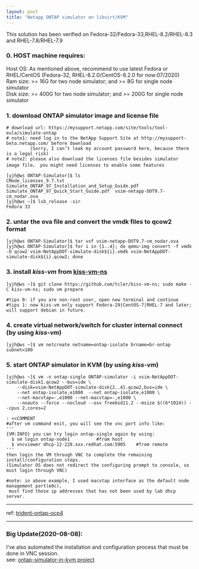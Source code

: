 ```yaml
---
layout: post
title: "Netapp ONTAP simulator on libvirt/KVM"
---
```


This solution has been verified on Fedora-32/Fedora-33,RHEL-8.2/RHEL-8.3 and RHEL-7.8/RHEL-7.9

### 0. HOST machine requires:
Host OS: As mentioned above, recommend to use latest Fedora or RHEL/CentOS (Fedora-32, RHEL-8.2.0/CentOS-8.2.0 for now:07/2020)  
Ram size: >= 16G for two node simulator; and >= 8G for single node simulator  
Disk size: >= 400G for two node simulator; and >= 200G for single node simulator  


### 1. download ONTAP simulator image and license file
```
# download url: https://mysupport.netapp.com/site/tools/tool-eula/simulate-ontap
# note1: need log in to the NetApp Support Site at http://mysupport-beta.netapp.com/ before download
         (Sorry, I can’t leak my account password here, because there is a legal risk)
# note2: please also download the licenses file besides simulator image file， you might need licenses to enable some features

[yjh@ws ONTAP-Simulator]$ ls
CMode_licenses_9.7.txt  Simulate_ONTAP_97_Installation_and_Setup_Guide.pdf  Simulate_ONTAP_97_Quick_Start_Guide.pdf  vsim-netapp-DOT9.7-cm_nodar.ova
[yjh@ws ~]$ lsb_release -sir
Fedora 33
```


### 2. untar the ova file and convert the vmdk files to qcow2 format
```
[yjh@ws ONTAP-Simulator]$ tar vxf vsim-netapp-DOT9.7-cm_nodar.ova
[yjh@ws ONTAP-Simulator]$ for i in {1..4}; do qemu-img convert -f vmdk -O qcow2 vsim-NetAppDOT-simulate-disk${i}.vmdk vsim-NetAppDOT-simulate-disk${i}.qcow2; done
```


### 3. install *kiss-vm* from [kiss-vm-ns](https://github.com/tcler/kiss-vm-ns "kiss-vm-ns")
```
[yjh@ws ~]$ git clone https://github.com/tcler/kiss-vm-ns; sudo make -C kiss-vm-ns; sudo vm prepare

#tips 0: if you are non-root user, open new terminal and continue
#tips 1: now kiss-vm only support Fedora-29|CentOS-7|RHEL-7 and later; will support debian in future.
```


### 4. create virtual network/switch for cluster internal connect (by using *kiss-vm*)
```
[yjh@ws ~]$ vm netcreate netname=ontap-isolate brname=br-ontap subnet=100
```


### 5. start ONTAP simulator in KVM (by using *kiss-vm*)
```
[yjh@ws ~]$ vm -n ontap-single ONTAP-simulator -i vsim-NetAppDOT-simulate-disk1.qcow2 --bus=ide \
    --disk=vsim-NetAppDOT-simulate-disk{2..4}.qcow2,bus=ide \
    --net ontap-isolate,e1000  --net ontap-isolate,e1000 \
    --net-macvtap=-,e1000 --net-macvtap=-,e1000 \
    --noauto --force --nocloud --osv freebsd11.2 --msize $((6*1024)) --cpus 2,cores=2
```

```
: <<COMMENT
#after vm command exit, you will see the vnc port info like:
'''
{VM:INFO} you can try login ontap-single again by using:
  $ vm login ontap-node1          #from host
  $ vncviewer dhcp-12-228.xxx.redhat.com:5905    #from remote
'''
then login the VM through VNC to complete the remaining install/configuration steps.
(Simulator OS does not redirect the configuring prompt to console, so must login through VNC)

#note: in above example, I used macvtap interface as the default node management port(e0c),
 must find those ip addresses that has not been used by lab dhcp server.
 ```

---
ref: [trident-ontap-ocp4](https://www.underkube.com/posts/trident-ontap-ocp4/)

---
### Big Update(2020-08-08):  
I‘ve also automated the installation and configuration process that must be done in VNC session.  
see: [ontap-simulator-in-kvm project](https://github.com/tcler/ontap-simulator-in-kvm)
